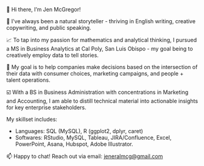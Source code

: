 👋 Hi there, I’m Jen McGregor!

📖 I've always been a natural storyteller - thriving in English writing, creative copywriting, and public speaking. 

📈 To tap into my passion for mathematics and analytical thinking, I pursued a MS in Business Analytics at Cal Poly, San Luis Obispo - my goal being to creatively employ data to tell stories.  

🤝 My goal is to help companies make decisions based on the intersection of their data with consumer choices, marketing campaigns, and people + talent operations. 

☑️ With a BS in Business Administration with concentrations in Marketing and Accounting, I am able to distill technical material into actionable insights for key enterprise stakeholders.   

My skillset includes:

- Languages: SQL (MySQL), R (ggplot2, dplyr, caret)
- Softwares: RStudio, MySQL, Tableau, JIRA/Confluence, Excel, PowerPoint, Asana, Hubspot, Adobe Illustrator.


📫 Happy to chat! Reach out via email: jeneralmcg@gmail.com
